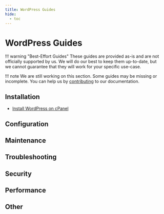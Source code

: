 ```yaml
---
title: WordPress Guides
hide:
  - toc
---
```

# WordPress Guides

!!! warning "Best-Effort Guides"
    These guides are provided as-is and are not officially supported by us. We will do our best to keep them up-to-date, but we cannot guarantee that they will work for your specific use-case.

!!! note
    We are still working on this section. Some guides may be missing or incomplete. You can help us by [contributing](../../contributing/index.md) to our documentation.

## Installation

- [Install WordPress on cPanel](install-wordpress-on-cpanel.md)

## Configuration



## Maintenance



## Troubleshooting



## Security



## Performance



## Other

